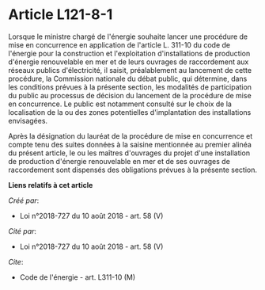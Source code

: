 # Article L121-8-1

Lorsque le ministre chargé de l'énergie souhaite lancer une procédure de mise en concurrence en application de l'article L.
311-10 du code de l'énergie pour la construction et l'exploitation d'installations de production d'énergie renouvelable en
mer et de leurs ouvrages de raccordement aux réseaux publics d'électricité, il saisit, préalablement au lancement de cette
procédure, la Commission nationale du débat public, qui détermine, dans les conditions prévues à la présente section, les
modalités de participation du public au processus de décision du lancement de la procédure de mise en concurrence. Le public
est notamment consulté sur le choix de la localisation de la ou des zones potentielles d'implantation des installations
envisagées.

Après la désignation du lauréat de la procédure de mise en concurrence et compte tenu des suites données à la saisine
mentionnée au premier alinéa du présent article, le ou les maîtres d'ouvrages du projet d'une installation de production
d'énergie renouvelable en mer et de ses ouvrages de raccordement sont dispensés des obligations prévues à la présente
section.

**Liens relatifs à cet article**

_Créé par_:

  - Loi n°2018-727 du 10 août 2018 - art. 58 (V)

_Cité par_:

  - Loi n°2018-727 du 10 août 2018 - art. 58 (V)

_Cite_:

  - Code de l'énergie - art. L311-10 (M)
